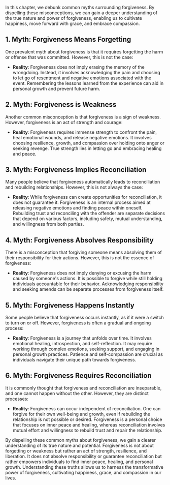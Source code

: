 
In this chapter, we debunk common myths surrounding forgiveness. By dispelling these misconceptions, we can gain a deeper understanding of the true nature and power of forgiveness, enabling us to cultivate happiness, move forward with grace, and embrace compassion.

**1. Myth: Forgiveness Means Forgetting**
-----------------------------------------

One prevalent myth about forgiveness is that it requires forgetting the harm or offense that was committed. However, this is not the case:

* **Reality**: Forgiveness does not imply erasing the memory of the wrongdoing. Instead, it involves acknowledging the pain and choosing to let go of resentment and negative emotions associated with the event. Remembering the lessons learned from the experience can aid in personal growth and prevent future harm.

**2. Myth: Forgiveness is Weakness**
------------------------------------

Another common misconception is that forgiveness is a sign of weakness. However, forgiveness is an act of strength and courage:

* **Reality**: Forgiveness requires immense strength to confront the pain, heal emotional wounds, and release negative emotions. It involves choosing resilience, growth, and compassion over holding onto anger or seeking revenge. True strength lies in letting go and embracing healing and peace.

**3. Myth: Forgiveness Implies Reconciliation**
-----------------------------------------------

Many people believe that forgiveness automatically leads to reconciliation and rebuilding relationships. However, this is not always the case:

* **Reality**: While forgiveness can create opportunities for reconciliation, it does not guarantee it. Forgiveness is an internal process aimed at releasing negative emotions and finding peace within oneself. Rebuilding trust and reconciling with the offender are separate decisions that depend on various factors, including safety, mutual understanding, and willingness from both parties.

**4. Myth: Forgiveness Absolves Responsibility**
------------------------------------------------

There is a misconception that forgiving someone means absolving them of their responsibility for their actions. However, this is not the essence of forgiveness:

* **Reality**: Forgiveness does not imply denying or excusing the harm caused by someone's actions. It is possible to forgive while still holding individuals accountable for their behavior. Acknowledging responsibility and seeking amends can be separate processes from forgiveness itself.

**5. Myth: Forgiveness Happens Instantly**
------------------------------------------

Some people believe that forgiveness occurs instantly, as if it were a switch to turn on or off. However, forgiveness is often a gradual and ongoing process:

* **Reality**: Forgiveness is a journey that unfolds over time. It involves emotional healing, introspection, and self-reflection. It may require working through complex emotions, seeking support, and engaging in personal growth practices. Patience and self-compassion are crucial as individuals navigate their unique path towards forgiveness.

**6. Myth: Forgiveness Requires Reconciliation**
------------------------------------------------

It is commonly thought that forgiveness and reconciliation are inseparable, and one cannot happen without the other. However, they are distinct processes:

* **Reality**: Forgiveness can occur independent of reconciliation. One can forgive for their own well-being and growth, even if rebuilding the relationship is not possible or desired. Forgiveness is a personal choice that focuses on inner peace and healing, whereas reconciliation involves mutual effort and willingness to rebuild trust and repair the relationship.

By dispelling these common myths about forgiveness, we gain a clearer understanding of its true nature and potential. Forgiveness is not about forgetting or weakness but rather an act of strength, resilience, and liberation. It does not absolve responsibility or guarantee reconciliation but rather empowers individuals to find inner peace, healing, and personal growth. Understanding these truths allows us to harness the transformative power of forgiveness, cultivating happiness, grace, and compassion in our lives.
